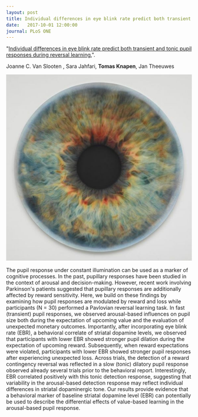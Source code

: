 ```yaml
---
layout: post
title: Individual differences in eye blink rate predict both transient and tonic pupil responses during reversal learning
date:   2017-10-01 12:00:00
journal: PLoS ONE
---
```


"<a href="http://journals.plos.org/plosone/article?id=10.1371/journal.pone.0185665" target="_blank" alt="Individual differences in eye blink rate predict both transient and tonic pupil responses during reversal learning." >Individual differences in eye blink rate predict both transient and tonic pupil responses during reversal learning.</a>". 

Joanne C. Van Slooten , Sara Jahfari, **Tomas Knapen**, Jan Theeuwes

<img class="col one right" src="/img/posts/pupil_eye.jpg">

The pupil response under constant illumination can be used as a marker of cognitive processes. In the past, pupillary responses have been studied in the context of arousal and decision-making. However, recent work involving Parkinson's patients suggested that pupillary responses are additionally affected by reward sensitivity. Here, we build on these findings by examining how pupil responses are modulated by reward and loss while participants (N = 30) performed a Pavlovian reversal learning task. In fast (transient) pupil responses, we observed arousal-based influences on pupil size both during the expectation of upcoming value and the evaluation of unexpected monetary outcomes. Importantly, after incorporating eye blink rate (EBR), a behavioral correlate of striatal dopamine levels, we observed that participants with lower EBR showed stronger pupil dilation during the expectation of upcoming reward. Subsequently, when reward expectations were violated, participants with lower EBR showed stronger pupil responses after experiencing unexpected loss. Across trials, the detection of a reward contingency reversal was reflected in a slow (tonic) dilatory pupil response observed already several trials prior to the behavioral report. Interestingly, EBR correlated positively with this tonic detection response, suggesting that variability in the arousal-based detection response may reflect individual differences in striatal dopaminergic tone. Our results provide evidence that a behavioral marker of baseline striatal dopamine level (EBR) can potentially be used to describe the differential effects of value-based learning in the arousal-based pupil response.